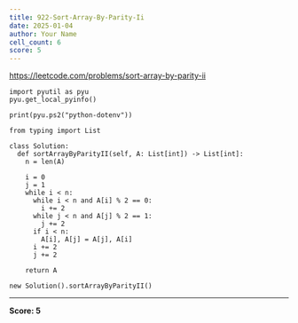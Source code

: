 ```yaml
---
title: 922-Sort-Array-By-Parity-Ii
date: 2025-01-04
author: Your Name
cell_count: 6
score: 5
---
```


https://leetcode.com/problems/sort-array-by-parity-ii


```
import pyutil as pyu
pyu.get_local_pyinfo()
```


```
print(pyu.ps2("python-dotenv"))
```


```
from typing import List
```


```
class Solution:
  def sortArrayByParityII(self, A: List[int]) -> List[int]:
    n = len(A)

    i = 0
    j = 1
    while i < n:
      while i < n and A[i] % 2 == 0:
        i += 2
      while j < n and A[j] % 2 == 1:
        j += 2
      if i < n:
        A[i], A[j] = A[j], A[i]
      i += 2
      j += 2

    return A
```


```
new Solution().sortArrayByParityII()
```


---
**Score: 5**